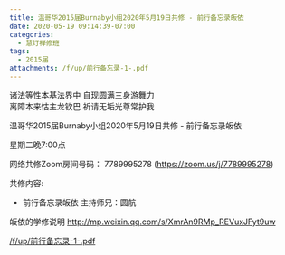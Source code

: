 ```yaml
---
title: 温哥华2015届Burnaby小组2020年5月19日共修 - 前行备忘录皈依
date: 2020-05-19 09:14:39-07:00
categories:
  - 慧灯禅修班
tags:
  - 2015届
attachments: /f/up/前行备忘录-1-.pdf
---
```

诸法等性本基法界中 自现圆满三身游舞力  
离障本来怙主龙钦巴 祈请无垢光尊常护我  

温哥华2015届Burnaby小组2020年5月19日共修 - 前行备忘录皈依

星期二晚7:00点 

网络共修Zoom房间号码： 7789995278 (<https://zoom.us/j/7789995278>)

共修内容: 

* 前行备忘录皈依
 主持师兄：圆航

皈依的学修说明 <http://mp.weixin.qq.com/s/XmrAn9RMp_REVuxJFyt9uw>  

[/f/up/前行备忘录-1-.pdf](/f/up/前行备忘录-1-.pdf)